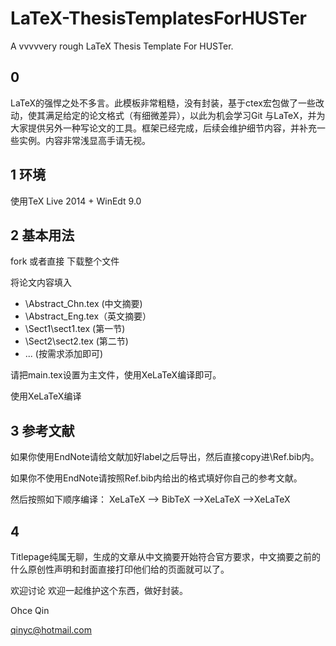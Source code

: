 # LaTeX-ThesisTemplatesForHUSTer
A vvvvvery rough LaTeX Thesis Template For HUSTer.

0
---
LaTeX的强悍之处不多言。此模板非常粗糙，没有封装，基于ctex宏包做了一些改动，使其满足给定的论文格式（有细微差异），以此为机会学习Git 与LaTeX，并为大家提供另外一种写论文的工具。框架已经完成，后续会维护细节内容，并补充一些实例。内容非常浅显高手请无视。

1 环境
---
使用TeX Live 2014 + WinEdt 9.0

2 基本用法
---
fork 或者直接 下载整个文件

将论文内容填入

* \Abstract_Chn.tex (中文摘要)
* \Abstract_Eng.tex（英文摘要）
* \Sect1\sect1.tex (第一节)
* \Sect2\sect2.tex (第二节)
*  ... (按需求添加即可)

请把main.tex设置为主文件，使用XeLaTeX编译即可。

使用XeLaTeX编译

3 参考文献
---
如果你使用EndNote请给文献加好label之后导出，然后直接copy进\Ref.bib内。

如果你不使用EndNote请按照Ref.bib内给出的格式填好你自己的参考文献。

然后按照如下顺序编译：
XeLaTeX --> BibTeX -->XeLaTeX -->XeLaTeX

4 
--- 
Titlepage纯属无聊，生成的文章从中文摘要开始符合官方要求，中文摘要之前的什么原创性声明和封面直接打印他们给的页面就可以了。

欢迎讨论
欢迎一起维护这个东西，做好封装。

Ohce Qin

qinyc@hotmail.com
